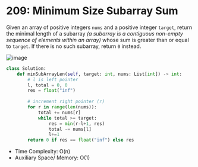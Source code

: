 # 209: Minimum Size Subarray Sum

Given an array of positive integers `nums` and a positive integer `target`, return the minimal length of a subarray _(a subarray is a contiguous non-empty sequence of elements within an array)_ whose sum is greater than or equal to `target`. If there is no such subarray, return `0` instead.

![image](https://user-images.githubusercontent.com/76984271/235795112-d91bd048-ded2-4a39-a295-5f8deeeed0ba.png)

```python
class Solution:
    def minSubArrayLen(self, target: int, nums: List[int]) -> int:
        # l is left pointer
        l, total = 0, 0
        res = float("inf")
        
        # increment right pointer (r)
        for r in range(len(nums)):
            total += nums[r]
            while total >= target:
                res = min(r-l+1, res)
                total -= nums[l]
                l+=1
        return 0 if res == float("inf") else res
```

- Time Complexity: O(n)
- Auxiliary Space/ Memory: O(1)
